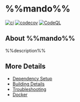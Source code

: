 # %%mando%%

[![ci](https://github.com/%%myorg%%/%%mando%%/actions/workflows/ci.yml/badge.svg)](https://github.com/%%myorg%%/%%mando%%/actions/workflows/ci.yml)
[![codecov](https://codecov.io/gh/%%myorg%%/%%mando%%/branch/main/graph/badge.svg)](https://codecov.io/gh/%%myorg%%/%%mando%%)
[![CodeQL](https://github.com/%%myorg%%/%%mando%%/actions/workflows/codeql-analysis.yml/badge.svg)](https://github.com/%%myorg%%/%%mando%%/actions/workflows/codeql-analysis.yml)

## About %%mando%%
%%description%%


## More Details

 * [Dependency Setup](README_dependencies.md)
 * [Building Details](README_building.md)
 * [Troubleshooting](README_troubleshooting.md)
 * [Docker](README_docker.md)
